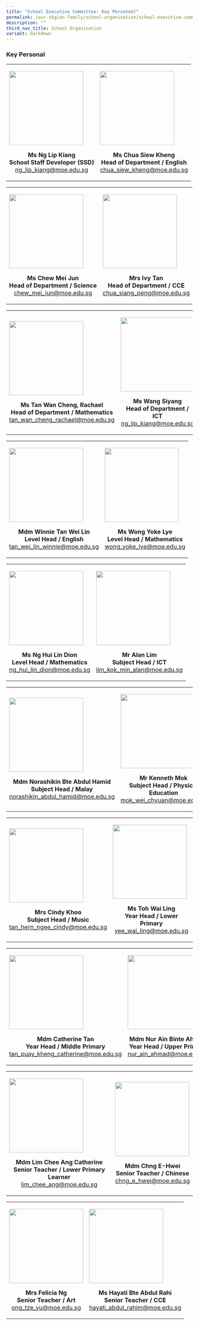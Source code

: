 ```yaml
---
title: "School Executive Committee: Key Personnel"
permalink: /our-skgian-family/school-organisation/school-executive-committee/key-personnel/
description: ""
third_nav_title: School Organisation
variant: markdown
---
```

<h3>
  <strong>Key Personal</strong>
</h3>
<table>
  <tbody>
    <tr>
      <td rowspan="1" colspan="1">
        <p></p>
        <div class="isomer-image-wrapper">
          <img style="width:200px" alt="" src="/images/kp1.jpg">
          <p>
            <b>
              </b></p><center><b>Ms Ng Lip Kiang <br>School Staff Developer (SSD)
            </b><br><a href="mailto: ng_lip_kiang@moe.edu.sg">ng_lip_kiang@moe.edu.sg</a>
          <p></p>
        </center></div>
      </td>
      <td rowspan="1" colspan="1">
        <p></p>
        <div class="isomer-image-wrapper">
          <img style="width:200px" alt="" src="/images/kp2.jpg">
          <p>
            <b>
              </b></p><center><b>Ms Chua Siew Kheng<br>Head of Department / English
            </b><br><a href="mailto: chua_siew_kheng@moe.edu.sg">chua_siew_kheng@moe.edu.sg</a>
          <p></p>
        </center></div>
	</td></tr></tbody>
</table>
<table>
  <tbody>
    <tr>
      <td rowspan="1" colspan="1">
        <p></p>
        <div class="isomer-image-wrapper">
          <img style="width:200px" alt="" src="/images/kp7.jpg">
          <p>
            <b>
              </b></p><center><b>Ms Chew Mei Jun<br>Head of Department / Science
            </b><br><a href="mailto: chew_mei_jun@moe.edu.sg">chew_mei_jun@moe.edu.sg</a>
          <p></p>
        </center></div>
      </td>
      <td rowspan="1" colspan="1">
        <p></p>
        <div class="isomer-image-wrapper">
          <img style="width:200px" alt="" src="/images/kp5.jpg">
          <p>
            <b>
              </b></p><center><b>Mrs Ivy Tan<br>Head of Department / CCE
            </b><br><a href="mailto: chua_siang_peng@moe.edu.sg">chua_siang_peng@moe.edu.sg</a>
          <p></p>
        </center></div>
  </td></tr></tbody>
</table>
 <table>
  <tbody>
    <tr>
      <td rowspan="1" colspan="1">
        <p></p>
        <div class="isomer-image-wrapper">
          <img style="width:200px" alt="" src="/images/kp8.jpg">
          <p>
            <b>
              </b></p><center><b>Ms Tan Wan Cheng, Rachael<br>Head of Department / Mathematics
            </b><br><a href="mailto: tan_wan_cheng_rachael@moe.edu.sg">tan_wan_cheng_rachael@moe.edu.sg</a>
          <p></p>
        </center></div>
      </td>
      <td rowspan="1" colspan="1">
        <p></p>
        <div class="isomer-image-wrapper">
          <img style="width:200px" alt="" src="/images/Ms_Wang_Siyang.JPG">
          <p>
            <b>
              </b></p><center><b>Ms Wang Siyang<br>Head of Department / ICT
            </b><br><a href="mailto: ng_lip_kiang@moe.edu.sg">ng_lip_kiang@moe.edu.sg</a>
          <p></p>
        </center></div>
  </td></tr></tbody>
</table>
<table>
  <tbody>
    <tr>
      <td rowspan="1" colspan="1">
        <p></p>
        <div class="isomer-image-wrapper">
          <img style="width:200px" alt="" src="/images/Mdm_Tan_Wei_Lin_Winnie.jpg">
          <p>
            <b>
              </b></p><center><b>Mdm Winnie Tan Wei Lin<br>Level Head / English
            </b><br><a href="mailto: tan_wei_lin_winnie@moe.edu.sg">tan_wei_lin_winnie@moe.edu.sg</a>
          <p></p>
        </center></div>
      </td>
      <td rowspan="1" colspan="1">
        <p></p>
        <div class="isomer-image-wrapper">
          <img style="width:200px" alt="" src="/images/kp17.jpg">
          <p>
            <b>
              </b></p><center><b>Ms Wong Yoke Lye<br>Level Head / Mathematics
            </b><br><a href="mailto: wong_yoke_lye@moe.edu.sg">wong_yoke_lye@moe.edu.sg</a>
          <p></p>
        </center></div>
  </td></tr></tbody>
</table>
<table>
  <tbody>
    <tr>
      <td rowspan="1" colspan="1">
        <p></p>
        <div class="isomer-image-wrapper">
          <img style="width:200px" alt="" src="/images/Ms_Ng_Hui_Lin_Dion.JPG">
          <p>
            <b>
              </b></p><center><b>Ms Ng Hui Lin Dion<br>Level Head / Mathematics
            </b><br><a href="mailto: ng_hui_lin_dion@moe.edu.sg">ng_hui_lin_dion@moe.edu.sg</a>
          <p></p>
        </center></div>
      </td>
      <td rowspan="1" colspan="1">
        <p></p>
        <div class="isomer-image-wrapper">
          <img style="width:200px" alt="" src="/images/kp9.jpg">
          <p>
            <b>
              </b></p><center><b>Mr Alan Lim<br>Subject Head / ICT
            </b><br><a href="mailto: lim_kok_min_alan@moe.edu.sg">lim_kok_min_alan@moe.edu.sg</a>
          <p></p>
        </center></div>
  </td></tr></tbody>
</table>
<table>
  <tbody>
    <tr>
      <td rowspan="1" colspan="1">
        <p></p>
        <div class="isomer-image-wrapper">
          <img style="width:200px" alt="" src="/images/kp10.jpg">
          <p>
            <b>
              </b></p><center><b>Mdm Norashikin Bte Abdul Hamid<br>Subject Head / Malay
            </b><br><a href="mailto: norashikin_abdul_hamid@moe.edu.sg">norashikin_abdul_hamid@moe.edu.sg</a>
          <p></p>
        </center></div>
      </td>
      <td rowspan="1" colspan="1">
        <p></p>
        <div class="isomer-image-wrapper">
          <img style="width:200px" alt="" src="/images/kp12.jpg">
          <p>
            <b>
              </b></p><center><b>Mr Kenneth Mok<br>Subject Head / Physical Education
            </b><br><a href="mailto: mok_wei_chyuan@moe.edu.sg">mok_wei_chyuan@moe.edu.sg</a>
          <p></p>
        </center></div>
  </td></tr></tbody>
</table>
 <table>
  <tbody>
    <tr>
      <td rowspan="1" colspan="1">
        <p></p>
        <div class="isomer-image-wrapper">
          <img style="width:200px" alt="" src="/images/kp13.jpg">
          <p>
            <b>
              </b></p><center><b>Mrs Cindy Khoo<br>Subject Head / Music
            </b><br><a href="mailto: tan_hern_ngee_cindy@moe.edu.sg">tan_hern_ngee_cindy@moe.edu.sg</a>
          <p></p>
        </center></div>
      </td>
      <td rowspan="1" colspan="1">
        <p></p>
        <div class="isomer-image-wrapper">
          <img style="width:200px" alt="" src="/images/kp14.jpg">
          <p>
            <b>
              </b></p><center><b>Ms Toh Wai Ling<br>Year Head / Lower Primary
            </b><br><a href="mailto: yee_wai_ling@moe.edu.sg">yee_wai_ling@moe.edu.sg</a>
          <p></p>
        </center></div>
  </td></tr></tbody>
</table>
<table>
  <tbody>
    <tr>
      <td rowspan="1" colspan="1">
        <p></p>
        <div class="isomer-image-wrapper">
          <img style="width:200px" alt="" src="/images/kp15.jpg">
          <p>
            <b>
              </b></p><center><b>Mdm Catherine Tan<br>Year Head / Middle Primary
            </b><br><a href="mailto: tan_puay_kheng_catherine@moe.edu.sg">tan_puay_kheng_catherine@moe.edu.sg</a>
          <p></p>
        </center></div>
      </td>
      <td rowspan="1" colspan="1">
        <p></p>
        <div class="isomer-image-wrapper">
          <img style="width:200px" alt="" src="/images/kp16.jpg">
          <p>
            <b>
              </b></p><center><b>Mdm Nur Ain Binte Ahmad<br>Year Head / Upper Primary
            </b><br><a href="mailto: nur_ain_ahmad@moe.edu.sg">nur_ain_ahmad@moe.edu.sg</a>
          <p></p>
        </center></div>
  </td></tr></tbody>
</table>
<table>
  <tbody>
    <tr>
      <td rowspan="1" colspan="1">
        <p></p>
        <div class="isomer-image-wrapper">
          <img style="width:200px" alt="" src="/images/kp20.jpg">
          <p>
            <b>
              </b></p><center><b>Mdm Lim Chee Ang Catherine<br>Senior Teacher / Lower Primary Learner
            </b><br><a href="mailto: lim_chee_ang@moe.edu.sg">lim_chee_ang@moe.edu.sg</a>
          <p></p>
        </center></div>
      </td>
      <td rowspan="1" colspan="1">
        <p></p>
        <div class="isomer-image-wrapper">
          <img style="width:200px" alt="" src="/images/kp21.jpg">
          <p>
            <b>
              </b></p><center><b>Mdm Chng E-Hwei<br>Senior Teacher / Chinese
            </b><br><a href="mailto: chng_e_hwei@moe.edu.sg">chng_e_hwei@moe.edu.sg</a>
          <p></p>
        </center></div>
  </td></tr></tbody>
</table>
<table>
  <tbody>
    <tr>
      <td rowspan="1" colspan="1">
        <p></p>
        <div class="isomer-image-wrapper">
          <img style="width:200px" alt="" src="/images/kp23.jpg">
          <p>
            <b>
              </b></p><center><b>Mrs Felicia Ng<br>Senior Teacher / Art
            </b><br><a href="mailto: ong_tze_yu@moe.edu.sg">ong_tze_yu@moe.edu.sg</a>
          <p></p>
        </center></div>
      </td>
      <td rowspan="1" colspan="1">
        <p></p>
        <div class="isomer-image-wrapper">
          <img style="width:200px" alt="" src="/images/kp0030.jpg">
          <p>
            <b>
              </b></p><center><b>Ms Hayati Bte Abdul Rahi<br>Senior Teacher / CCE
            </b><br><a href="mailto: hayati_abdul_rahim@moe.edu.sg">hayati_abdul_rahim@moe.edu.sg</a>
          <p></p>
        </center></div>
  </td></tr></tbody>
</table>